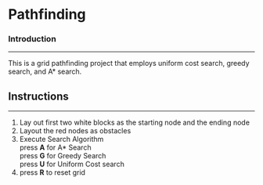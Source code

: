 # Pathfinding

### Introduction
-----------------
This is a grid pathfinding project that employs uniform cost search, greedy search, and A* search.

## Instructions
-----------------
1) Lay out first two white blocks as the starting node and the ending node
2) Layout the red nodes as obstacles
3) Execute Search Algorithm <br />
  press **A** for A* Search <br />
  press **G** for Greedy Search <br />
  press **U** for Uniform Cost search <br />
4) press **R** to reset grid
